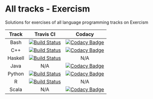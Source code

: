 # All tracks - Exercism

Solutions for exercises of all language programming tracks on Exercism

| Track   | Travis CI | Codacy |
|:-------:|:------:| :------:|
| Bash    | [![Build Status](https://travis-ci.com/tqa236/bash_exercism.svg?branch=master)](https://travis-ci.com/tqa236/bash_exercism) | [![Codacy Badge](https://api.codacy.com/project/badge/Grade/257e6ae1559f42a685611c83466e6426)](https://www.codacy.com/app/tqa236/bash_exercism?utm_source=github.com&amp;utm_medium=referral&amp;utm_content=tqa236/bash_exercism&amp;utm_campaign=Badge_Grade) |
| C++     | [![Build Status](https://travis-ci.com/tqa236/cpp_exercism.svg?branch=master)](https://travis-ci.com/tqa236/cpp_exercism) | [![Codacy Badge](https://api.codacy.com/project/badge/Grade/61fd4c8fc29b4e62ad5ff19098e245fb)](https://www.codacy.com/app/tqa236/cpp_exercism?utm_source=github.com&amp;utm_medium=referral&amp;utm_content=tqa236/cpp_exercism&amp;utm_campaign=Badge_Grade) |
| Haskell | [![Build Status](https://travis-ci.com/tqa236/haskell_exercism.svg?branch=master)](https://travis-ci.com/tqa236/haskell_exercism) | N/A |
| Java    | N/A | [![Codacy Badge](https://api.codacy.com/project/badge/Grade/153098dd1d8c4570b08b69612b457f35)](https://www.codacy.com/app/tqa236/java_exercism?utm_source=github.com&amp;utm_medium=referral&amp;utm_content=tqa236/java_exercism&amp;utm_campaign=Badge_Grade) |
| Python  | [![Build Status](https://travis-ci.com/tqa236/python_exercism.svg?branch=master)](https://travis-ci.com/tqa236/python_exercism) | [![Codacy Badge](https://api.codacy.com/project/badge/Grade/8fd44be5d9984cb4b963b176a251494f)](https://www.codacy.com/app/tqa236/python_exercism?utm_source=github.com&amp;utm_medium=referral&amp;utm_content=tqa236/python_exercism&amp;utm_campaign=Badge_Grade) |
| R       | [![Build Status](https://travis-ci.com/tqa236/r_exercism.svg?branch=master)](https://travis-ci.com/tqa236/r_exercism) | N/A |
| Scala   | N/A | [![Codacy Badge](https://api.codacy.com/project/badge/Grade/06aa4545294745b28416e4b319ca6c77)](https://www.codacy.com/app/tqa236/scala_exercism?utm_source=github.com&amp;utm_medium=referral&amp;utm_content=tqa236/scala_exercism&amp;utm_campaign=Badge_Grade) |
